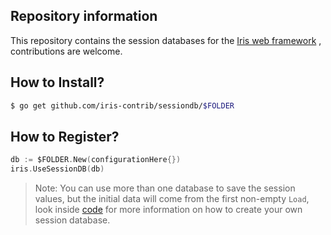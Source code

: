## Repository information

This repository contains the session databases for the [Iris web framework](https://github.com/kataras/iris) , contributions are welcome.

## How to Install?

```sh
$ go get github.com/iris-contrib/sessiondb/$FOLDER
```

## How to Register?


```go
db := $FOLDER.New(configurationHere{})
iris.UseSessionDB(db)
```

> Note: You can use more than one database to save the session values, but the initial data will come from the first non-empty `Load`, look inside [code](https://github.com/iris-contrib/sessiondb/blob/master/redis/database.go) for more information on how to create your own session database.
